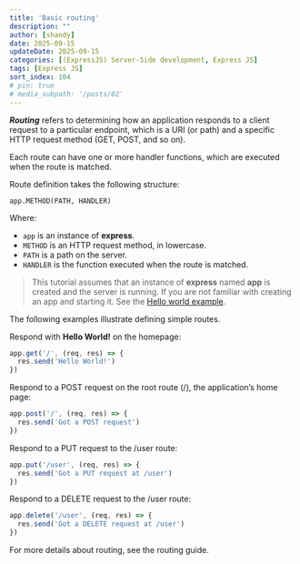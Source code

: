 ```yaml
---
title: 'Basic routing'
description: ""
author: [shandy]
date: 2025-09-15
updateDate: 2025-09-15
categories: [(ExpressJS) Server-Side development, Express JS]
tags: [Express JS]
sort_index: 104
# pin: true
# media_subpath: '/posts/02'
---
```


***Routing*** refers to determining how an application responds to a client request to a particular endpoint, which is a URI (or path) and a specific HTTP request method (GET, POST, and so on).

Each route can have one or more handler functions, which are executed when the route is matched.

Route definition takes the following structure:

```
app.METHOD(PATH, HANDLER)
```

Where:
- `app` is an instance of **express**.
- `METHOD` is an HTTP request method, in lowercase.
- `PATH` is a path on the server.
- `HANDLER` is the function executed when the route is matched.

> This tutorial assumes that an instance of **express** named **app** is created and the server is running. If you are not familiar with creating an app and starting it. See the [Hello world example](/posts/2025-09-15-express-generator-01-installing).

The following examples illustrate defining simple routes.

Respond with **Hello World!** on the homepage:

```js
app.get('/', (req, res) => {
  res.send('Hello World!')
})
```

Respond to a POST request on the root route (/), the application’s home page:

```js
app.post('/', (req, res) => {
  res.send('Got a POST request')
})
```

Respond to a PUT request to the /user route:

```js
app.put('/user', (req, res) => {
  res.send('Got a PUT request at /user')
})
```

Respond to a DELETE request to the /user route:

```js
app.delete('/user', (req, res) => {
  res.send('Got a DELETE request at /user')
})
```
For more details about routing, see the routing guide.